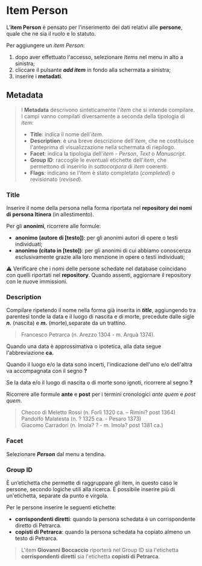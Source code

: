 # Item Person

L’__**item Person**__ è pensato per l’inserimento dei dati relativi alle **persone**, quale che ne sia il ruolo e lo statuto. 

Per aggiungere un _item Person_:  
1. dopo aver effettuato l'accesso, selezionare _Items_ nel menu in alto a sinistra;  
2. cliccare il pulsante **_add item_** in fondo alla schermata a sinistra;  
3. inserire i **metadati**.  

## Metadata 

>   I **Metadata** descrivono sinteticamente l'_item_ che si intende compilare. I campi vanno compilati diversamente a seconda della tipologia di _item_:  
>   * **Title**: indica il nome dell'_item_.  
>   * **Description**: è una breve descrizione dell'_item_, che ne costituisce l'anteprima di visualizzazione nella schermata di riepilogo.  
>   * **Facet**: indica la tipologia dell'_item_ - _Person_, _Text_ o _Manuscript_.   
>   * **Group ID**: raccoglie le eventuali etichette dell'_item_, che permettono di inserirlo in _sottocorpora_ di _item_ coerenti.   
>   * **Flags**: indicano se l'item è stato completato (_completed_) o revisionato (_revised_). 

### Title
Inserire il nome della persona nella forma riportata nel **repository dei nomi di persona Itinera** (in allestimento).

Per gli **anonimi**, ricorrere alle formule:  
* **anonimo (autore di [testo])**: per gli anonimi autori di opere o testi individuati;
* **anonimo (citato in [testo])**: per gli anonimi di cui abbiamo conoscenza esclusivamente grazie alla loro menzione in opere o testi individuati;


⚠️ Verificare che i nomi delle persone schedate nel database coincidano con quelli riportati nel **repository**. Quando assenti, aggiornare il repository con le nuove immissioni.

### Description

Compilare ripetendo il nome nella forma già inserita in _**title**_, aggiungendo tra parentesi tonde la data e il luogo di nascita e di morte, precedute dalle sigle **_n._** (nascita) e _**m.**_ (morte),separate da un trattino.  

> Francesco Petrarca (n. Arezzo 1304 - m. Arquà 1374). </sub>   

Quando una data è approssimativa o ipotetica, alla data segue l'abbreviazione **ca.**    

Quando il luogo e/o la data sono incerti, l'indicazione dell'uno e/o dell'altra va accompagnata con il segno **?**  

Se la data e/o il luogo di nascita o di morte sono ignoti, ricorrere al segno **?**

Ricorrere alle formule **ante** e **post** per i termini cronologici _ante quem_ e _post quem_.
 
> Checco di Meletto Rossi (n. Forlì 1320 ca. – Rimini? post 1364)   
> Pandolfo Malatesta (n. ? 1325 ca. - Pesaro 1373)   
> Giacomo Carradori (n. Imola? ? - m. Imola? post 1381 ca.)

### Facet

Selezionare _**Person**_ dal menu a tendina.

### Group ID

È un’etichetta che permette di raggruppare gli item, in questo caso le persone, secondo logiche utili alla ricerca. È possibile inserire più di un'etichetta, separate da punto e virgola.

Per le persone inserire le seguenti etichette:
- **corrispondenti diretti**: quando la persona schedata è un corrispondente diretto di Petrarca.
- **copisti di Petrarca**: quando la persona schedata ha copiato almeno un testo di Petrarca.  

> L'item **Giovanni Boccaccio** riporterà nel Group ID sia l'etichetta **corrispondenti diretti** sia l'etichetta **copisti di Petrarca**.

